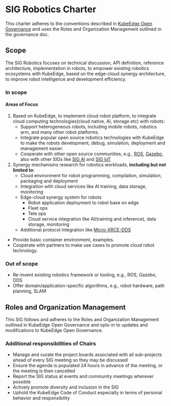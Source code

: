 # SIG Robotics Charter

This charter adheres to the conventions described in [KubeEdge Open Governance](https://github.com/kubeedge/community/blob/master/GOVERNANCE.md) and uses the Roles and Organization Management outlined in the governance doc.

## Scope

The SIG Robotics focuses on technical discussion, API definition, reference architecture, implementation in robots, to empower existing robotics ecosystems with KubeEdge, based on the edge-cloud synergy architecture, to improve robot intelligence and development efficiency.

### In scope
#### Areas of Focus
1. Based on KubeEdge, to implement cloud robot platform, to integrate cloud computing technologies(cloud native, AI, storage etc) with robots:
    - Support heterogeneous robots, including mobile robots, robotics arm, and many other robot platforms.
    - Integrate popular open source robotics technologies with KubeEdge to make the robots development, debug, simulation, deployment and management easier.
    - Cooperate with other open source communities, e.g.,  [ROS](https://www.ros.org/), [Gazebo](http://gazebosim.org/), also with other SIGs like [SIG AI](https://github.com/kubeedge/community/tree/master/sig-ai) and [SIG IoT](https://github.com/kubeedge/community/tree/master/sig-device-iot)
1. Synergy mechanisms research for robotics workloads, **including but not limited to**:
    - Cloud environment for robot programming, compilation, simulation, packaging and deployment
    - Integration with cloud services like AI training, data storage, monitoring
    - Edge-cloud synergy system for robots
        - Robot application deployment to robot base on edge
        - Fleet ops
        - Tele ops
        - Cloud service integration like AI(training and inference), data storage, monitoring
    - Additional protocol integration like [Micro-XRCE-DDS](https://github.com/eProsima/Micro-XRCE-DDS)
- Provide basic container environment, examples.
- Cooperate with partners to make use cases to promote cloud robot technology.
### Out of scope
- Re-invent existing robotics framework or tooling, e.g., ROS, Gazebo, DDS
- Offer domain/application-specific algorithms, e.g., robot hardware, path planning, SLAM


## Roles and Organization Management

This SIG follows and adheres to the Roles and Organization Management outlined in KubeEdge Open Governance and opts-in to updates and modifications to KubeEdge Open Governance.

### Additional responsibilities of Chairs

- Manage and curate the project boards associated with all sub-projects ahead of every SIG meeting so they may be discussed
- Ensure the agenda is populated 24 hours in advance of the meeting, or the meeting is then cancelled
- Report the SIG status at events and community meetings wherever possible
- Actively promote diversity and inclusion in the SIG
- Uphold the KubeEdge Code of Conduct especially in terms of personal behavior and responsibility
